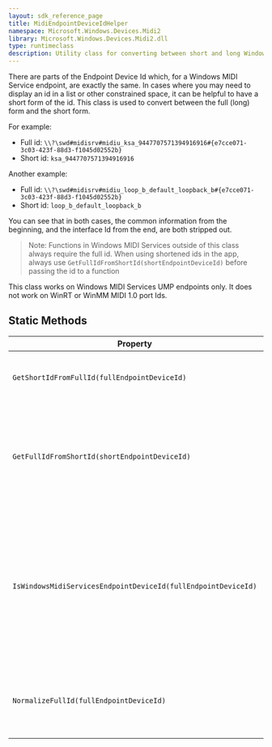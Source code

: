 ```yaml
---
layout: sdk_reference_page
title: MidiEndpointDeviceIdHelper
namespace: Microsoft.Windows.Devices.Midi2
library: Microsoft.Windows.Devices.Midi2.dll
type: runtimeclass
description: Utility class for converting between short and long Windows MIDI Services endpoint device ids
---
```



There are parts of the Endpoint Device Id which, for a Windows MIDI Service endpoint, are exactly the same. In cases where you may need to display an id in a list or other constrained space, it can be helpful to have a short form of the id. This class is used to convert between the full (long) form and the short form. 

For example:

- Full id: `\\?\swd#midisrv#midiu_ksa_9447707571394916916#{e7cce071-3c03-423f-88d3-f1045d02552b}`
- Short id: `ksa_9447707571394916916`

Another example:

- Full id: `\\?\swd#midisrv#midiu_loop_b_default_loopback_b#{e7cce071-3c03-423f-88d3-f1045d02552b}`
- Short id: `loop_b_default_loopback_b`

You can see that in both cases, the common information from the beginning, and the interface Id from the end, are both stripped out.

> Note: Functions in Windows MIDI Services outside of this class always require the full id. When using shortened ids in the app, always use `GetFullIdFromShortId(shortEndpointDeviceId)` before passing the id to a function

This class works on Windows MIDI Services UMP endpoints only. It does not work on WinRT or WinMM MIDI 1.0 port Ids.

## Static Methods

| Property | Description |
| --------------- | ----------- |
| `GetShortIdFromFullId(fullEndpointDeviceId)` | Returns the short form of the Endpoint Device Id |
| `GetFullIdFromShortId(shortEndpointDeviceId)` | Given a short id, returns the full id. No validation is performed to ensure the id is a valid UMP Endpoint |
| `IsWindowsMidiServicesEndpointDeviceId(fullEndpointDeviceId)` | Returns true if the endpoint device id appear to be a Windows MIDI Services UMP Endpoint Device Id. No actual lookup is performed. |
| `NormalizeFullId(fullEndpointDeviceId)` | Returns the id in normalized form: trimmed and lowercase. |
